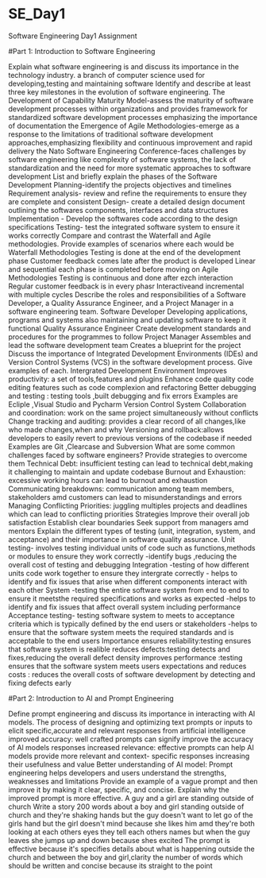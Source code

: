 # SE_Day1
Software Engineering Day1 Assignment

#Part 1: Introduction to Software Engineering

Explain what software engineering is and discuss its importance in the technology industry.
a branch of computer science used for developing,testing and maintaining software
Identify and describe at least three key milestones in the evolution of software engineering.
The Development of Capability Maturity Model-assess the maturity  of software development processes within organizations and provides framework for standardized software development processes emphasizing the importance of documentation the Emergence of Agile Methodologies-emerge as a response to the limitations  of traditional  software development approaches,emphasizing flexibility and continuous improvement and rapid delivery the Nato Software Engineering Conference-faces challenges by software engineering like complexity of software systems, the lack of standardization and the need for more systematic approaches to software development 
List and briefly explain the phases of the Software Development 
Planning-identify the projects objectives and timelines
Requirement analysis- review and refine the requirements to ensure they are complete and consistent 
Design- create a detailed design document outlining the softwares components, interfaces and data structures 
Implementation - Develop the softwares code according to the design specifications 
Testing- test the integrated software system to ensure it works correctly 
Compare and contrast the Waterfall and Agile methodologies. Provide examples of scenarios where each would be 
Waterfall Methodologies 
Testing is done at the end of the development phase
Customer feedback comes late after the product is developed 
Linear and sequential each phase is completed before moving on
Agile Methodologies 
Testing is continuous and done after ezch interaction 
Regular customer feedback is in every phasr
Interactiveand incremental with multiple cycles 
Describe the roles and responsibilities of a Software Developer, a Quality Assurance Engineer, and a Project Manager in a software engineering team.
Software Developer
Developing applications, programs and systems also maintaining and updating software to keep it functional 
Quality Assurance Engineer 
Create development standards and procedures for the programmes to follow 
Project Manager
Assembles and lead the software development team
Creates a blueprint for the project 
Discuss the importance of Integrated Development Environments (IDEs) and Version Control Systems (VCS) in the software development process. Give examples of each.
Intergrated Development Environment 
Improves productivity: a set of tools,features and plugins
Enhance code quality code editing features such as code complexion and refactoring 
Better debugging and testing : testing tools ,built debugging and fix errors 
Examples are Ecliple ,Visual Studio and Pycharm
Version Control System
Collaboration and coordination: work on the same project simultaneously without conflicts
Change tracking and auditing: provides a clear record of all changes,like who made changes,when and why
Versioning and rollback:allows developers to easily revert to previous versions of the codebase if needed 
Examples are Git ,Clearcase and Subversion
What are some common challenges faced by software engineers? Provide strategies to overcome them
Technical Debt: insufficient testing can lead to technical debt,making it challenging to maintain and update codebase
Burnout and Exhaustion: excessive working hours can lead to burnout and exhaustion 
Communicating breakdowns: communication among team members, stakeholders amd customers can lead to misunderstandings and errors
Managing Conflicting  Priorities: juggling multiples projects and deadlines which can lead to conflicting priorities 
Strategies
Improve their overall job satisfaction 
Establish clear boundaries 
Seek support from managers amd mentors
Explain the different types of testing (unit, integration, system, and acceptance) and their importance in software quality assurance.
Unit testing- involves testing individual units of code such as functions,methods or modules to ensure they work correctly
             -identify bugs ,reducing the overall cost of testing and debugging
  Integration -testing of how different units code work together to ensure they intergrate correctly 
            - helps to identify and fix issues that arise when different components interact with each other 
     System      -testing the entire software system from end to end to ensure it meetsthe required specifications and works as expected
            -helps to identify and fix issues that affect overall system including performance
 Acceptance testing- testing software system to meets to acceptance  criteria which is typically defined by the end users or stakeholders 
                  -helps to ensure that the software system meets the required standards and is acceptable to the end users
  Importance ensures reliability:testing ensures that software system is realible 
             reduces defects:testing detects and fixes,reducing the overall defect density
             improves performance :testing ensures that the software  system meets users expectations and 
             reduces costs : reduces the overall  costs of software development by detecting and fixing defects early 
                  
                 
#Part 2: Introduction to AI and Prompt Engineering


Define prompt engineering and discuss its importance in interacting with AI models.
The process of designing and optimizing text prompts or inputs to elicit specific,accurate and relevant responses from artificial intelligence 
improved accuracy: well crafted prompts can signify improve the accuracy of Al models responses
increased relevance: effective prompts  can help AI models provide more relevant and context- specific responses increasing their usefulness and value
Better understanding of AI model: Prompt engineering helps developers and users understand the strengths, weaknesses and limitations 
Provide an example of a vague prompt and then improve it by making it clear, specific, and concise. Explain why the improved prompt is more effective.
A guy and a girl are standing outside of church 
Write a story 200 words about a boy and girl standing outside  of church and they're shaking hands but the guy doesn't want to let go of the girls hand but the girl doesn't mind because she likes him amd they're both looking at each others eyes they tell each others names but when the guy leaves she jumps up and down because shes excited 
The prompt is effective because it's specifies details about what is happening outside the church and between the boy and girl,clarity the number of words which should be written  and concise because its straight to the point
